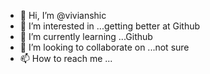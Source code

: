 - 👋 Hi, I’m @vivianshic
- 👀 I’m interested in ...getting better at Github
- 🌱 I’m currently learning ...Github
- 💞️ I’m looking to collaborate on ...not sure
- 📫 How to reach me ...

<!---
vivianshic/vivianshic is a ✨ special ✨ repository because its `README.md` (this file) appears on your GitHub profile.
You can click the Preview link to take a look at your changes.
--->
